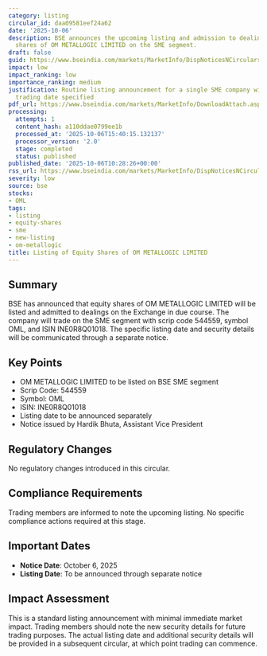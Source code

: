 ```yaml
---
category: listing
circular_id: daa09581eef24a62
date: '2025-10-06'
description: BSE announces the upcoming listing and admission to dealings of equity
  shares of OM METALLOGIC LIMITED on the SME segment.
draft: false
guid: https://www.bseindia.com/markets/MarketInfo/DispNoticesNCirculars.aspx?Noticeid={780BC132-B600-412C-ADB1-DAFBB6F2F62A}&noticeno=20251006-19&dt=10/06/2025&icount=19&totcount=64&flag=0
impact: low
impact_ranking: low
importance_ranking: medium
justification: Routine listing announcement for a single SME company with no immediate
  trading date specified
pdf_url: https://www.bseindia.com/markets/MarketInfo/DownloadAttach.aspx?id=20251006-19&attachedId=
processing:
  attempts: 1
  content_hash: a110ddae0799ee1b
  processed_at: '2025-10-06T15:40:15.132137'
  processor_version: '2.0'
  stage: completed
  status: published
published_date: '2025-10-06T10:28:26+00:00'
rss_url: https://www.bseindia.com/markets/MarketInfo/DispNoticesNCirculars.aspx?Noticeid={780BC132-B600-412C-ADB1-DAFBB6F2F62A}&noticeno=20251006-19&dt=10/06/2025&icount=19&totcount=64&flag=0
severity: low
source: bse
stocks:
- OML
tags:
- listing
- equity-shares
- sme
- new-listing
- om-metallogic
title: Listing of Equity Shares of OM METALLOGIC LIMITED
---
```


## Summary

BSE has announced that equity shares of OM METALLOGIC LIMITED will be listed and admitted to dealings on the Exchange in due course. The company will trade on the SME segment with scrip code 544559, symbol OML, and ISIN INE0R8Q01018. The specific listing date and security details will be communicated through a separate notice.

## Key Points

- OM METALLOGIC LIMITED to be listed on BSE SME segment
- Scrip Code: 544559
- Symbol: OML
- ISIN: INE0R8Q01018
- Listing date to be announced separately
- Notice issued by Hardik Bhuta, Assistant Vice President

## Regulatory Changes

No regulatory changes introduced in this circular.

## Compliance Requirements

Trading members are informed to note the upcoming listing. No specific compliance actions required at this stage.

## Important Dates

- **Notice Date**: October 6, 2025
- **Listing Date**: To be announced through separate notice

## Impact Assessment

This is a standard listing announcement with minimal immediate market impact. Trading members should note the new security details for future trading purposes. The actual listing date and additional security details will be provided in a subsequent circular, at which point trading can commence.